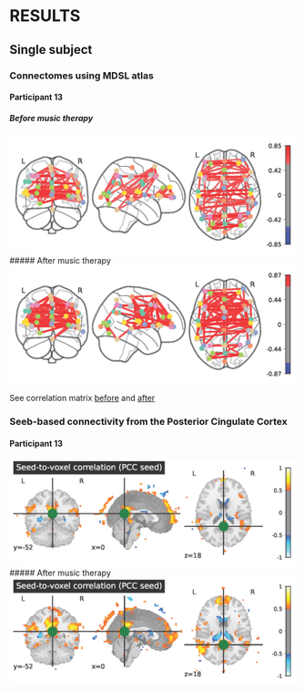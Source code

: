 
# RESULTS

## Single subject

### Connectomes using MDSL atlas
#### Participant 13
##### Before music therapy
<img src="https://github.com/brainhack-school2022/jamey_project/blob/97498b71d6cb5f81173e808f39c8871db6b8633f/results/sub-13/connectome90%25_pre.jpg"/>
##### After music therapy
<img src="https://github.com/brainhack-school2022/jamey_project/blob/e32b59e030dc0e4496d82644258edb4a4316cbcf/results/sub-13/connectome90%25_post.jpg"/>

See correlation matrix [before](https://github.com/brainhack-school2022/jamey_project/blob/main/results/sub-13/cormat_pre.pdf) and [after](https://github.com/brainhack-school2022/jamey_project/blob/main/results/sub-13/cormat_post.pdf)

### Seeb-based connectivity from the Posterior Cingulate Cortex
#### Participant 13
<img src="https://github.com/brainhack-school2022/jamey_project/blob/main/results/sub-13/pcc_seed_to_voxel_cor_pre.jpg"/>
##### After music therapy
<img src="https://github.com/brainhack-school2022/jamey_project/blob/main/results/sub-13/pcc_seed_to_voxel_cor_post.jpg"/>
